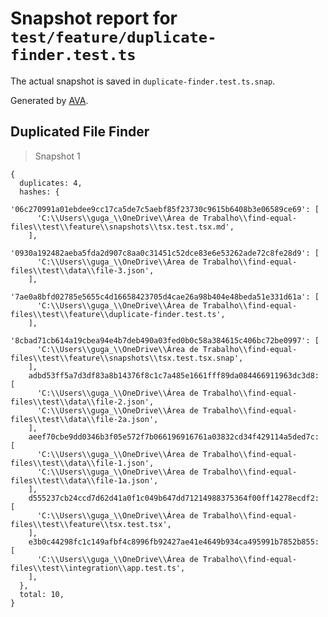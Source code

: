 # Snapshot report for `test/feature/duplicate-finder.test.ts`

The actual snapshot is saved in `duplicate-finder.test.ts.snap`.

Generated by [AVA](https://avajs.dev).

## Duplicated File Finder

> Snapshot 1

    {
      duplicates: 4,
      hashes: {
        '06c270991a01ebdee9cc17ca5de7c5aebf85f23730c9615b6408b3e06589ce69': [
          'C:\\Users\\guga_\\OneDrive\\Área de Trabalho\\find-equal-files\\test\\feature\\snapshots\\tsx.test.tsx.md',
        ],
        '0930a192482aeba5fda2d907c8aa0c31451c52dce83e6e53262ade72c8fe28d9': [
          'C:\\Users\\guga_\\OneDrive\\Área de Trabalho\\find-equal-files\\test\\data\\file-3.json',
        ],
        '7ae0a8bfd02785e5655c4d16658423705d4cae26a98b404e48beda51e331d61a': [
          'C:\\Users\\guga_\\OneDrive\\Área de Trabalho\\find-equal-files\\test\\feature\\duplicate-finder.test.ts',
        ],
        '8cbad71cb614a19cbea94e4b7deb490a03fed0b0c58a384615c406bc72be0997': [
          'C:\\Users\\guga_\\OneDrive\\Área de Trabalho\\find-equal-files\\test\\feature\\snapshots\\tsx.test.tsx.snap',
        ],
        adbd53ff5a7d3df83a8b14376f8c1c7a485e1661fff89da084466911963dc3d8: [
          'C:\\Users\\guga_\\OneDrive\\Área de Trabalho\\find-equal-files\\test\\data\\file-2.json',
          'C:\\Users\\guga_\\OneDrive\\Área de Trabalho\\find-equal-files\\test\\data\\file-2a.json',
        ],
        aeef70cbe9dd0346b3f05e572f7b066196916761a03832cd34f429114a5ded7c: [
          'C:\\Users\\guga_\\OneDrive\\Área de Trabalho\\find-equal-files\\test\\data\\file-1.json',
          'C:\\Users\\guga_\\OneDrive\\Área de Trabalho\\find-equal-files\\test\\data\\file-1a.json',
        ],
        d555237cb24ccd7d62d41a0f1c049b647dd71214988375364f00ff14278ecdf2: [
          'C:\\Users\\guga_\\OneDrive\\Área de Trabalho\\find-equal-files\\test\\feature\\tsx.test.tsx',
        ],
        e3b0c44298fc1c149afbf4c8996fb92427ae41e4649b934ca495991b7852b855: [
          'C:\\Users\\guga_\\OneDrive\\Área de Trabalho\\find-equal-files\\test\\integration\\app.test.ts',
        ],
      },
      total: 10,
    }
